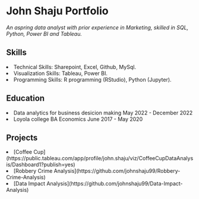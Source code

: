 # John Shaju Portfolio
  *An aspring data analyst with prior experience in Marketing, skilled in SQL, Python, Power BI and Tableau.*
 
## Skills
<li> Technical Skills: Sharepoint, Excel, Github, MySql. </li>
<li> Visualization Skills: Tableau, Power BI. </li>
<li> Programming Skills: R programming (RStudio), Python (Jupyter). </li>
 
## Education
<li> Data analytics for business desicion making May 2022 - December 2022 </li>
<li> Loyola college BA Economics  June 2017 - May 2020 </li>

## Projects

<li> [Coffee Cup](https://public.tableau.com/app/profile/john.shaju/viz/CoffeeCupDataAnalysis/Dashboard1?publish=yes) </li>
<li> [Robbery Crime Analysis](https://github.com/johnshaju99/Robbery-Crime-Analysis) </li>
<li> [Data Impact Analysis](https://github.com/johnshaju99/Data-Impact-Analysis) </li>





